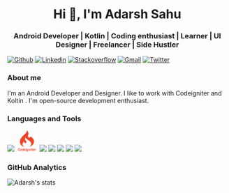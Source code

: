 <h1 align="center">Hi 👋, I'm Adarsh Sahu</h1>
<h3 align="center">Android Developer | Kotlin | Coding enthusiast | Learner | UI Designer | Freelancer | Side Hustler</h3>


[![Github](https://img.shields.io/github/followers/sahuadarsh0?label=Follow&style=social)](https://github.com/sahuadarsh0)
[![Linkedin](https://img.shields.io/badge/-Adarsh%20Sahu-blue?style=flat-square&logo=linkedin&logoColor=white&link=https://www.linkedin.com/in/sahuadarsh0/)](https://www.linkedin.com/in/sahuadarsh0/)
[![Stackoverflow](https://img.shields.io/stackexchange/stackoverflow/r/11467234?logo=stackoverflow&style=flat-square&logoColor=white&link=https://stackoverflow.com/story/sahuadarsh0/)](https://stackoverflow.com/story/sahuadarsh0/)
[![Gmail](https://img.shields.io/badge/-sahuadarsh0@gmail.com-gray?style=flat-square&logo=gmail&logoColor=red&link=)](mailto:sahuadarsh0@gmail.com)
[![Twitter](https://img.shields.io/badge/-@sahuadarsh0-blue?style=flat-square&logo=twitter&logoColor=white&link=https://twitter.com/sahuadarsh0/)](https://twitter.com/sahuadarsh0)



### About me 

I'm an Android Developer and Designer. I like to work with Codeigniter and Koltin .
I'm open-source development enthusiast.



### Languages and Tools

<code><img height="50" src="https://www.vectorlogo.zone/logos/android/android-ar21.svg"></code>
<code><img height="50" src="https://raw.githubusercontent.com/devicons/devicon/master/icons/codeigniter/codeigniter-plain-wordmark.svg"></code>
<code><img height="50" src="https://www.vectorlogo.zone/logos/java/java-ar21.svg"></code>
<code><img height="50" src="https://www.vectorlogo.zone/logos/kotlinlang/kotlinlang-ar21.svg"></code>
<code><img height="50" src="https://simpleicons.org/icons/adobexd.svg"></code>
<code><img height="50" src="https://www.vectorlogo.zone/logos/mysql/mysql-horizontal.svg"></code>
<code><img height="50" src="https://www.vectorlogo.zone/logos/github/github-ar21.svg"></code>



### GitHub Analytics

![Adarsh's stats](https://github-readme-stats.vercel.app/api?username=sahuadarsh0&show_icons=true&theme=dark&include_all_commits=true&count_private=true)
